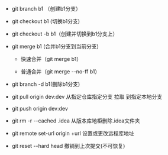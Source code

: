 - git branch b1 （创建b1分支）

- git checkout b1	(切换b1分支)

- git checkout -b b1（创建并切换到b1分支上）

- git merge b1	(合并b1分支到当前分支)

  + 快速合并（git merge b1） 

  + 普通合并（git merge --no-ff b1）

- git branch -d b1(删除b1分支)

- git pull origin dev:dev 从指定仓库指定分支 拉取 到指定本地分支

- git push origin dev:dev 

- git rm -r --cached .idea 从版本库地柜删除.idea文件夹

- git remote set-url origin +url 设置或更改远程库地址

- git reset --hard head 撤销到上次提交(不可恢复)

